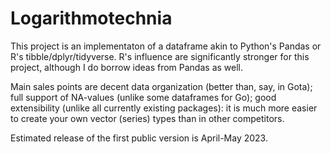 # Logarithmotechnia

This project is an implementaton of a dataframe akin to Python's Pandas or R's tibble/dplyr/tidyverse. R's influence are significantly stronger for this project, although I do borrow ideas from Pandas as well. 

Main sales points are decent data organization (better than, say, in Gota); full support of NA-values (unlike some dataframes for Go); good extensibility (unlike all currently existing packages): it is much more easier to create your own vector (series) types than in other competitors. 

Estimated release of the first public version is April-May 2023. 
